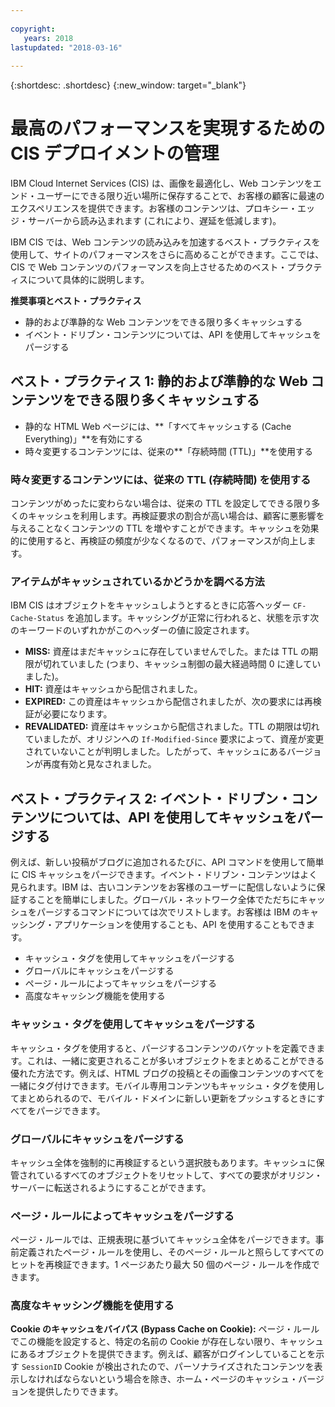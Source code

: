 ```yaml
---
  
copyright:
   years: 2018
lastupdated: "2018-03-16"
 
---
```


{:shortdesc: .shortdesc}
{:new_window: target="_blank"}


# 最高のパフォーマンスを実現するための CIS デプロイメントの管理

IBM Cloud Internet Services (CIS) は、画像を最適化し、Web コンテンツをエンド・ユーザーにできる限り近い場所に保存することで、お客様の顧客に最速のエクスペリエンスを提供できます。お客様のコンテンツは、プロキシー・エッジ・サーバーから読み込まれます (これにより、遅延を低減します)。

IBM CIS では、Web コンテンツの読み込みを加速するベスト・プラクティスを使用して、サイトのパフォーマンスをさらに高めることができます。ここでは、CIS で Web コンテンツのパフォーマンスを向上させるためのベスト・プラクティスについて具体的に説明します。

**推奨事項とベスト・プラクティス**

 * 静的および準静的な Web コンテンツをできる限り多くキャッシュする
 * イベント・ドリブン・コンテンツについては、API を使用してキャッシュをパージする
 
## ベスト・プラクティス 1: 静的および準静的な Web コンテンツをできる限り多くキャッシュする

  * 静的な HTML Web ページには、**「すべてキャッシュする (Cache Everything)」**を有効にする
  * 時々変更するコンテンツには、従来の**「存続時間 (TTL)」**を使用する

### 時々変更するコンテンツには、従来の TTL (存続時間) を使用する
コンテンツがめったに変わらない場合は、従来の TTL を設定してできる限り多くのキャッシュを利用します。再検証要求の割合が高い場合は、顧客に悪影響を与えることなくコンテンツの TTL を増やすことができます。キャッシュを効果的に使用すると、再検証の頻度が少なくなるので、パフォーマンスが向上します。

### アイテムがキャッシュされているかどうかを調べる方法
IBM CIS はオブジェクトをキャッシュしようとするときに応答ヘッダー `CF-Cache-Status` を追加します。キャッシングが正常に行われると、状態を示す次のキーワードのいずれかがこのヘッダーの値に設定されます。

* **MISS:** 資産はまだキャッシュに存在していませんでした。または TTL の期限が切れていました (つまり、キャッシュ制御の最大経過時間 0 に達していました)。
* **HIT:** 資産はキャッシュから配信されました。
* **EXPIRED:** この資産はキャッシュから配信されましたが、次の要求には再検証が必要になります。
* **REVALIDATED:** 資産はキャッシュから配信されました。TTL の期限は切れていましたが、オリジンへの `If-Modified-Since` 要求によって、資産が変更されていないことが判明しました。したがって、キャッシュにあるバージョンが再度有効と見なされました。

## ベスト・プラクティス 2: イベント・ドリブン・コンテンツについては、API を使用してキャッシュをパージする
例えば、新しい投稿がブログに追加されるたびに、API コマンドを使用して簡単に CIS キャッシュをパージできます。イベント・ドリブン・コンテンツはよく見られます。IBM は、古いコンテンツをお客様のユーザーに配信しないように保証することを簡単にしました。グローバル・ネットワーク全体でただちにキャッシュをパージするコマンドについては次でリストします。お客様は IBM のキャッシング・アプリケーションを使用することも、API を使用することもできます。

  * キャッシュ・タグを使用してキャッシュをパージする
  * グローバルにキャッシュをパージする
  * ページ・ルールによってキャッシュをパージする
  * 高度なキャッシング機能を使用する

### キャッシュ・タグを使用してキャッシュをパージする
キャッシュ・タグを使用すると、パージするコンテンツのバケットを定義できます。これは、一緒に変更されることが多いオブジェクトをまとめることができる優れた方法です。例えば、HTML ブログの投稿とその画像コンテンツのすべてを一緒にタグ付けできます。モバイル専用コンテンツもキャッシュ・タグを使用してまとめられるので、モバイル・ドメインに新しい更新をプッシュするときにすべてをパージできます。

### グローバルにキャッシュをパージする
キャッシュ全体を強制的に再検証するという選択肢もあります。キャッシュに保管されているすべてのオブジェクトをリセットして、すべての要求がオリジン・サーバーに転送されるようにすることができます。

### ページ・ルールによってキャッシュをパージする
ページ・ルールでは、正規表現に基づいてキャッシュ全体をパージできます。事前定義されたページ・ルールを使用し、そのページ・ルールと照らしてすべてのヒットを再検証できます。1 ページあたり最大 50 個のページ・ルールを作成できます。

### 高度なキャッシング機能を使用する

**Cookie のキャッシュをバイパス (Bypass Cache on Cookie):** ページ・ルールでこの機能を設定すると、特定の名前の Cookie が存在しない限り、キャッシュにあるオブジェクトを提供できます。例えば、顧客がログインしていることを示す `SessionID` Cookie が検出されたので、パーソナライズされたコンテンツを表示しなければならないという場合を除き、ホーム・ページのキャッシュ・バージョンを提供したりできます。
